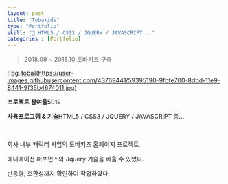 ```yaml
---
layout: post
title: "Tobakids"
type: "Portfolio"
skill: "👊 HTML5 / CSS3 / JQUERY / JAVASCRIPT..."
categories : [Portfolio]
---
```

> 2018.09 ~ 2018.10 토바키즈 구축

<a class="img_company" href="http://tobacomics.com/main.html" title="토바키즈 바로가기">
![bg_toba](https://user-images.githubusercontent.com/43769441/59395190-9fbfe700-8dbd-11e9-8441-9f35b4674011.jpg)
</a>

<p class="no-bottom"><strong>프로젝트 참여율</strong>50%</p>
<p class="no-bottom"><strong>사용프로그램 & 기술</strong>HTML5 / CSS3 / JQUERY / JAVASCRIPT 등...</p>
<br>
<p>회사 내부 캐릭터 사업의 토바키즈 홈페이지 프로젝트.</p>
<p>애니메이션 퍼포먼스와 Jquery 기술을 배울 수 있었다.</p>
<p>반응형, 호환성까지 확인하여 작업하였다.</p>






